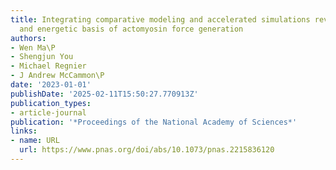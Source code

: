 ```yaml
---
title: Integrating comparative modeling and accelerated simulations reveals conformational
  and energetic basis of actomyosin force generation
authors:
- Wen Ma\P
- Shengjun You
- Michael Regnier
- J Andrew McCammon\P
date: '2023-01-01'
publishDate: '2025-02-11T15:50:27.770913Z'
publication_types:
- article-journal
publication: '*Proceedings of the National Academy of Sciences*'
links:
- name: URL
  url: https://www.pnas.org/doi/abs/10.1073/pnas.2215836120
---
```

